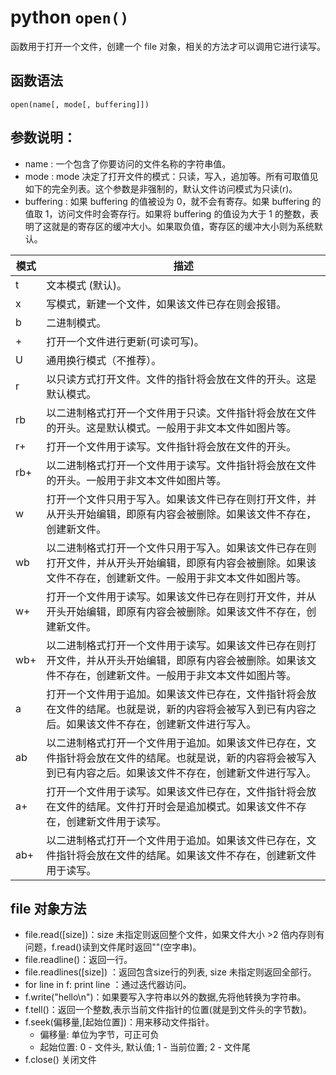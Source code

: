 # python `open()` 
函数用于打开一个文件，创建一个 file 对象，相关的方法才可以调用它进行读写。
##  函数语法
`open(name[, mode[, buffering]])`
## 参数说明：
- name : 一个包含了你要访问的文件名称的字符串值。
- mode : mode 决定了打开文件的模式：只读，写入，追加等。所有可取值见如下的完全列表。这个参数是非强制的，默认文件访问模式为只读(r)。
- buffering : 如果 buffering 的值被设为 0，就不会有寄存。如果 buffering 的值取 1，访问文件时会寄存行。如果将 buffering 的值设为大于 1 的整数，表明了这就是的寄存区的缓冲大小。如果取负值，寄存区的缓冲大小则为系统默认。

| 模式  | 描述                                                                                |
|-----|-----------------------------------------------------------------------------------|
| t   | 文本模式 (默认)。                                                                        |
| x   | 写模式，新建一个文件，如果该文件已存在则会报错。                                                          |
| b   | 二进制模式。                                                                            |
| +   | 打开一个文件进行更新(可读可写)。                                                                 |
| U   | 通用换行模式（不推荐）。                                                                      |
| r   | 以只读方式打开文件。文件的指针将会放在文件的开头。这是默认模式。                                                  |
| rb  | 以二进制格式打开一个文件用于只读。文件指针将会放在文件的开头。这是默认模式。一般用于非文本文件如图片等。                              |
| r+  | 打开一个文件用于读写。文件指针将会放在文件的开头。                                                         |
| rb+ | 以二进制格式打开一个文件用于读写。文件指针将会放在文件的开头。一般用于非文本文件如图片等。                                     |
| w   | 打开一个文件只用于写入。如果该文件已存在则打开文件，并从开头开始编辑，即原有内容会被删除。如果该文件不存在，创建新文件。                      |
| wb  | 以二进制格式打开一个文件只用于写入。如果该文件已存在则打开文件，并从开头开始编辑，即原有内容会被删除。如果该文件不存在，创建新文件。一般用于非文本文件如图片等。  |
| w+  | 打开一个文件用于读写。如果该文件已存在则打开文件，并从开头开始编辑，即原有内容会被删除。如果该文件不存在，创建新文件。                       |
| wb+ | 以二进制格式打开一个文件用于读写。如果该文件已存在则打开文件，并从开头开始编辑，即原有内容会被删除。如果该文件不存在，创建新文件。一般用于非文本文件如图片等。   |
| a   | 打开一个文件用于追加。如果该文件已存在，文件指针将会放在文件的结尾。也就是说，新的内容将会被写入到已有内容之后。如果该文件不存在，创建新文件进行写入。       |
| ab  | 以二进制格式打开一个文件用于追加。如果该文件已存在，文件指针将会放在文件的结尾。也就是说，新的内容将会被写入到已有内容之后。如果该文件不存在，创建新文件进行写入。 |
| a+  | 打开一个文件用于读写。如果该文件已存在，文件指针将会放在文件的结尾。文件打开时会是追加模式。如果该文件不存在，创建新文件用于读写。                 |
| ab+ | 以二进制格式打开一个文件用于追加。如果该文件已存在，文件指针将会放在文件的结尾。如果该文件不存在，创建新文件用于读写。                       |

## file 对象方法
- file.read([size])：size 未指定则返回整个文件，如果文件大小 >2 倍内存则有问题，f.read()读到文件尾时返回""(空字串)。
- file.readline()：返回一行。
- file.readlines([size]) ：返回包含size行的列表, size 未指定则返回全部行。
- for line in f: print line ：通过迭代器访问。
- f.write("hello\n")：如果要写入字符串以外的数据,先将他转换为字符串。
- f.tell()：返回一个整数,表示当前文件指针的位置(就是到文件头的字节数)。
- f.seek(偏移量,[起始位置])：用来移动文件指针。
  - 偏移量: 单位为字节，可正可负
  - 起始位置: 0 - 文件头, 默认值; 1 - 当前位置; 2 - 文件尾
- f.close() 关闭文件
